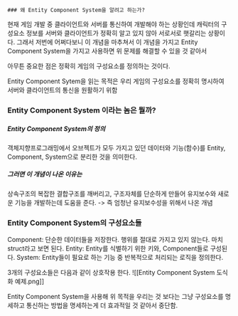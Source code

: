 	### 왜 Entity Component System을 알려고 하는가?
현재 게임 개발 중 클라이언트와 서버를 통신하여 개발해야 하는 상황인데 캐릭터의 구성요소 정보를 서버와 클라이언트가 정확히 알고 있지 않아 서로서로 햇갈리는 상황이다. 그래서 저번에 어쩌다보니 이 개념을 마추쳐서 이 개념을 가지고 Entity Component System을 가지고 사용하면 위 문제를 해결할 수 있을 것 같아서 

아무튼 중요한 점은 정확히 게임의 구성요소를 정의하는 것이다.

Entity Component Sytem을 읽는 목적은 우리 게임의 구성요소를 정확히 명시하여 서버와 클라이언트의 통신을 원활하기 위함

### Entity Component System 이라는 놈은 뭘까?
##### Entity Component System의 정의 
객체지향프로그래밍에서 오브젝트가 모두 가지고 있던 데이터와 기능(함수)를 Entity, Component, System으로 분리한 것을 의미한다.

##### 그러면 이 개념이 나온 이유는
상속구조의 복잡한 결합구조를 깨버리고, 구조자체를 단순하게 만들어 유지보수와 새로운 기능을 개발하는데 도움을 준다. 
-> 즉 엄청난 유지보수성을 위해서 나온 개념 

### Entity Component System의 구성요소들
Component: 단순한 데이터들을 저장한다. 행위를 절대로 가지고 있지 않는다. 마치 struct라고 보면 된다.
Entity: Entity를 식별하기 위한 키와, Component들로 구성된다. 
System: Entity들이 필요로 하는 기능 중 반복적으로 처리되는 로직을 정의한다. 

3개의 구성요소들은 다음과 같이 상호작용 한다.
![[Entity Component System 도식화 예제.png]]


Entity Component System을 사용해 위 목적을 우리는 것 보다는
그냥 구성요소를 명세하고 통신하는 방법을 명세하는게 더 효과적일 것 같아서 중단함. 